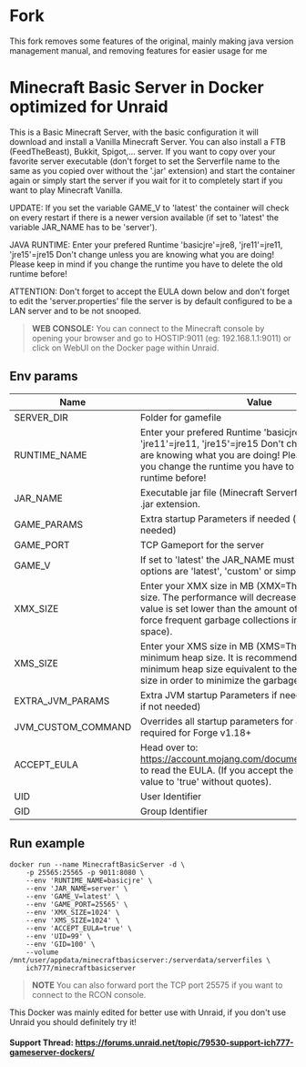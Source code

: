 # Fork
This fork removes some features of the original, mainly making java version management manual, and removing features for easier usage for me

# Minecraft Basic Server in Docker optimized for Unraid
This is a Basic Minecraft Server, with the basic configuration it will download and install a Vanilla Minecraft Server. You can also install a FTB (FeedTheBeast), Bukkit, Spigot,... server.
If you want to copy over your favorite server executable (don't forget to set the Serverfile name to the same as you copied over without the '.jar' extension) and start the container again or simply start the server if you wait for it to completely start if you want to play Minecraft Vanilla.

UPDATE: If you set the variable GAME_V to 'latest' the container will check on every restart if there is a newer version available (if set to 'latest' the variable JAR_NAME has to be 'server').

JAVA RUNTIME: Enter your prefered Runtime 'basicjre'=jre8, 'jre11'=jre11, 'jre15'=jre15 Don't change unless you are knowing what you are doing! Please keep in mind if you change the runtime you have to delete the old runtime before!

ATTENTION: Don't forget to accept the EULA down below and don't forget to edit the 'server.properties' file the server is by default configured to be a LAN server and to be not snooped.

>**WEB CONSOLE:** You can connect to the Minecraft console by opening your browser and go to HOSTIP:9011 (eg: 192.168.1.1:9011) or click on WebUI on the Docker page within Unraid.

## Env params
| Name | Value | Example |
| --- | --- | --- |
| SERVER_DIR | Folder for gamefile | /serverdata/serverfiles |
| RUNTIME_NAME | Enter your prefered Runtime 'basicjre'=jre8, 'jre11'=jre11, 'jre15'=jre15 Don't change unless you are knowing what you are doing! Please keep in mind if you change the runtime you have to delete the old runtime before! | basicjre |
| JAR_NAME | Executable jar file (Minecraft Serverfile) withouat the .jar extension. | server |
| GAME_PARAMS | Extra startup Parameters if needed (leave empty if not needed) | empty |
| GAME_PORT | TCP Gameport for the server | 25565 |
| GAME_V | If set to 'latest' the JAR_NAME must be 'server' valid options are 'latest', 'custom' or simply leave empty | latest |
| XMX_SIZE | Enter your XMX size in MB (XMX=The maximum heap size. The performance will decrease if the max heap value is set lower than the amount of live data. It will force frequent garbage collections in order to free up space). | 1024 |
| XMS_SIZE | Enter your XMS size in MB (XMS=The initial and minimum heap size. It is recommended to set the minimum heap size equivalent to the maximum heap size in order to minimize the garbage collection). | 1024 |
| EXTRA_JVM_PARAMS | Extra JVM startup Parameters if needed (leave empty if not needed) | empty |
| JVM_CUSTOM_COMMAND | Overrides all startup parameters for JVM like it is required for Forge v1.18+ | empty |
| ACCEPT_EULA | Head over to: https://account.mojang.com/documents/minecraft_eula to read the EULA. (If you accept the EULA change the value to 'true' without quotes). | true |
| UID | User Identifier | 99 |
| GID | Group Identifier | 100 |

## Run example
```
docker run --name MinecraftBasicServer -d \
	-p 25565:25565 -p 9011:8080 \
	--env 'RUNTIME_NAME=basicjre' \
	--env 'JAR_NAME=server' \
	--env 'GAME_V=latest' \
	--env 'GAME_PORT=25565' \
	--env 'XMX_SIZE=1024' \
    --env 'XMS_SIZE=1024' \
    --env 'ACCEPT_EULA=true' \
	--env 'UID=99' \
	--env 'GID=100' \
	--volume /mnt/user/appdata/minecraftbasicserver:/serverdata/serverfiles \
	ich777/minecraftbasicserver
```
>**NOTE** You can also forward port the TCP port 25575 if you want to connect to the RCON console.


This Docker was mainly edited for better use with Unraid, if you don't use Unraid you should definitely try it!

#### Support Thread: https://forums.unraid.net/topic/79530-support-ich777-gameserver-dockers/
